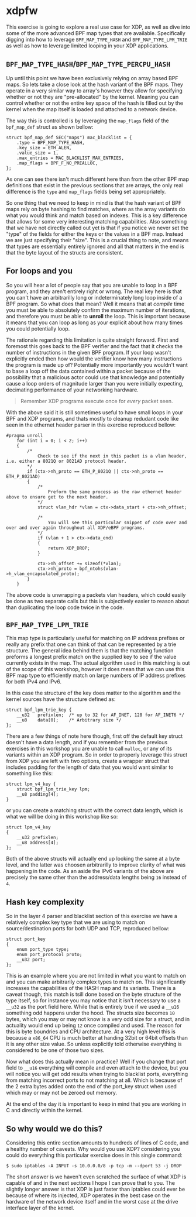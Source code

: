 # xdpfw
This exercise is going to explore a real use case for XDP, as well as dive into some of the more advanced BPF map types that are available. Specifically digging into how to leverage `BPF_MAP_TYPE_HASH` and `BPF_MAP_TYPE_LPM_TRIE` as well as how to leverage limited looping in your XDP applications.

## `BPF_MAP_TYPE_HASH`/`BPF_MAP_TYPE_PERCPU_HASH`
Up until this point we have been exclusively relying on array based BPF maps. So lets take a close look at the hash variant of the BPF maps. They operate in a very similar way to array's however they allow for specifying whether or not they are "pre-allocated" by the kernel. Meaning you can control whether or not the entire key space of the hash is filled out by the kernel when the map itself is loaded and attached to a network device.

The way this is controlled is by leveraging the `map_flags` field of the `bpf_map_def` struct as shown bellow:

```
struct bpf_map_def SEC("maps") mac_blacklist = {
    .type = BPF_MAP_TYPE_HASH,
    .key_size = ETH_ALEN,
    .value_size = 1,
    .max_entries = MAC_BLACKLIST_MAX_ENTRIES,
    .map_flags = BPF_F_NO_PREALLOC,
};
```

As one can see there isn't much different here than from the other BPF map definitions that exist in the previous sections that are arrays, the only real difference is the `type` and `map_flags` fields being set appropriately.

So one thing that we need to keep in mind is that the hash variant of BPF maps rely on byte hashing to find matches, where as the array variants do what you would think and match based on indexes. This is a key difference that allows for some very interesting matching capabilities. Also something that we have not directly called out yet is that if you notice we never set the "type" of the fields for either the keys or the values in a BPF map. Instead we are just specifying their "size". This is a crucial thing to note, and means that types are essentially entirely ignored and all that matters in the end is that the byte layout of the structs are consistent.

## For loops and you
So you will hear a lot of people say that you are unable to loop in a BPF program, and they aren't entirely right or wrong. The real key here is that you can't have an arbitrarilly long or indeterminately long loop inside of a BPF program. So what does that mean? Well it means that at _compile_ time you must be able to absolutely confirm the maximum number of iterations, and therefore you must be able to **unroll** the loop. This is important because it means that you can loop as long as your explicit about how many times you could potentially loop.

The rationale regarding this limitation is quite straight forward. First and foremost this goes back to the BPF verifier and the fact that it checks the number of instructions in the given BPF program. If your loop wasn't explicitly ended then how would the verifier know how many instructions the program is made up of? Potentially more importantly you wouldn't want to base a loop off the data contained within a packet because of the possibility that a malicious actor could use that knowledge and potentially cause a loop orders of magnitude larger than you were initially expecting, decimating performance of your networking hardware.

> Remember XDP programs execute once for _every_ packet seen.

With the above said it is still sometimes useful to have small loops in your BPF and XDP programs, and thats mostly to cleanup redudant code like seen in the ethernet header parser in this exercise reproduced bellow:

```
#pragma unroll
    for (int i = 0; i < 2; i++)
    {
        /*
            Check to see if the next in this packet is a vlan header, i.e. either a 8021Q or 8021AD protocol header.
        */
        if (ctx->nh_proto == ETH_P_8021Q || ctx->nh_proto == ETH_P_8021AD)
        {
            /*
                Preform the same process as the raw ethernet header above to ensure get to the next header.
            */
            struct vlan_hdr *vlan = ctx->data_start + ctx->nh_offset;

            /*
                You will see this particular snippet of code over and over and over again throughout all XDP/eBPF programs.
            */
            if (vlan + 1 > ctx->data_end)
            {
                return XDP_DROP;
            }

            ctx->nh_offset += sizeof(*vlan);
            ctx->nh_proto = bpf_ntohs(vlan->h_vlan_encapsulated_proto);
        }
    }
```

The above code is unwrapping a packets vlan headers, which could easily be done as two separate calls but this is subjectively easier to reason about than duplicating the loop code twice in the code.

## `BPF_MAP_TYPE_LPM_TRIE`
This map type is particularly useful for matching on IP address prefixes or really any prefix that one can think of that can be represented by a trie structure. The general idea behind them is that the matching function preforms a longest prefix match on the supplied key to see if the value currently exists in the map. The actual algorithm used in this matching is out of the scope of this workshop, however it does mean that we can use this BPF map type to efficiently match on large numbers of IP address prefixes for both IPv4 and IPv6.

In this case the structure of the key does matter to the algorithm and the kernel sources have the structure defined as:

```
struct bpf_lpm_trie_key {
	__u32	prefixlen;	/* up to 32 for AF_INET, 128 for AF_INET6 */
	__u8	data[0];	/* Arbitrary size */
};
```

There are a few things of note here though, first off the default key struct doesn't have a data length, and if you remember from the previous exercises in this workshop you are unable to call `malloc`, or any of its variants within an XDP program. So in order to properly leverage this struct from XDP you are left with two options, create a wrapper struct that includes padding for the length of data that you would want similar to something like this:

```
struct lpm_v4_key {
    struct bpf_lpm_trie_key lpm;
    __u8 padding[4];
} 
```

or you can create a matching struct with the correct data length, which is what we will be doing in this workshop like so:

```
struct lpm_v4_key
{
    __u32 prefixlen;
    __u8 address[4];
};
```

Both of the above structs will actually end up looking the same at a byte level, and the latter was choosen arbitrarilly to improve clarity of what was happening in the code. As an aside the IPv6 variants of the above are precisely the same other than the address/data lengths being `16` instead of `4`.

## Hash key complexity
So in the layer 4 parser and blacklist section of this exercise we have a relatively complex key type that we are using to match on source/destination ports for both UDP and TCP, reproduced bellow:

```
struct port_key
{
    enum port_type type;
    enum port_protocol proto;
    __u32 port;
};
```

This is an example where you are not limited in what you want to match on and you can make arbitrarily complex types to match on. This significantly increases the capabilities of the HASH map and its variants. There is a caveat though, this match is tsill done based on the byte structure of the type itself, so for instance you may notice that it isn't necessary to use a `__u32` as the port field here. While that is entirely true if we used a `__u16` something odd happens under the hood. The structs size becomes `10` bytes, which you may or may not know is a very odd size for a struct, and in actuality would end up being `12` once compiled and used. The reason for this is byte boundries and CPU architecture. At a very high level this is because a `x86_64` CPU is much better at handing 32bit or 64bit offsets than it is any other size value. So unless explicitly told otherwise everything is considered to be one of those two sizes.

Now what does this actually mean in practice? Well if you change that port field to `__u16` everything will compile and even attach to the device, but you will notice you will get odd results when trying to blacklist ports, everything from matching incorrect ports to not matching at all. Which is because of the 2 extra bytes added onto the end of the port_key struct when used which may or may not be zeroed out memory.

At the end of the day it is important to keep in mind that you are working in C and directly within the kernel.

## So why would we do this?
Considering this entire section amounts to hundreds of lines of C code, and a healthy number of caveats. Why would you use XDP? considering you could do everything this particular exercise does in this single command:

```
$ sudo iptables -A INPUT -s 10.0.0.0/8 -p tcp -m --dport 53 -j DROP
```

The short answer is we haven't even scratched the surface of what XDP is capable of and in the next sections I hope I can prove that to you. The slightly longer answer is that XDP is just faster than iptables could ever be because of where its injected, XDP operates in the best case on the hardware of the network device itself and in the worst case at the drive interface layer of the kernel.
